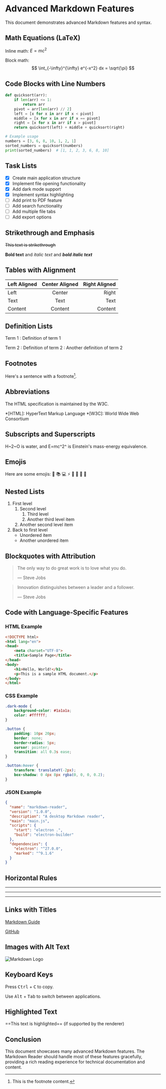# Advanced Markdown Features

This document demonstrates advanced Markdown features and syntax.

## Math Equations (LaTeX)

Inline math: $E = mc^2$

Block math:
$$
\int_{-\infty}^{\infty} e^{-x^2} dx = \sqrt{\pi}
$$

## Code Blocks with Line Numbers

```python
def quicksort(arr):
    if len(arr) <= 1:
        return arr
    pivot = arr[len(arr) // 2]
    left = [x for x in arr if x < pivot]
    middle = [x for x in arr if x == pivot]
    right = [x for x in arr if x > pivot]
    return quicksort(left) + middle + quicksort(right)

# Example usage
numbers = [3, 6, 8, 10, 1, 2, 1]
sorted_numbers = quicksort(numbers)
print(sorted_numbers)  # [1, 1, 2, 3, 6, 8, 10]
```

## Task Lists

- [x] Create main application structure
- [x] Implement file opening functionality
- [x] Add dark mode support
- [x] Implement syntax highlighting
- [ ] Add print to PDF feature
- [ ] Add search functionality
- [ ] Add multiple file tabs
- [ ] Add export options

## Strikethrough and Emphasis

~~This text is strikethrough~~

**Bold text** and *italic text* and ***bold italic text***

## Tables with Alignment

| Left Aligned | Center Aligned | Right Aligned |
|:-------------|:--------------:|--------------:|
| Left         | Center         | Right         |
| Text         | Text           | Text          |
| Content      | Content        | Content       |

## Definition Lists

Term 1
: Definition of term 1

Term 2
: Definition of term 2
: Another definition of term 2

## Footnotes

Here's a sentence with a footnote[^1].

[^1]: This is the footnote content.

## Abbreviations

The HTML specification is maintained by the W3C.

*[HTML]: HyperText Markup Language
*[W3C]: World Wide Web Consortium

## Subscripts and Superscripts

H~2~O is water, and E=mc^2^ is Einstein's mass-energy equivalence.

## Emojis

Here are some emojis: 🚀 📚 💻 ⚡ 🎨 🔧 📱 🌟

## Nested Lists

1. First level
   1. Second level
      1. Third level
      2. Another third level item
   2. Another second level item
2. Back to first level
   - Unordered item
   - Another unordered item

## Blockquotes with Attribution

> The only way to do great work is to love what you do.
> 
> — Steve Jobs

> Innovation distinguishes between a leader and a follower.
> 
> — Steve Jobs

## Code with Language-Specific Features

### HTML Example

```html
<!DOCTYPE html>
<html lang="en">
<head>
    <meta charset="UTF-8">
    <title>Sample Page</title>
</head>
<body>
    <h1>Hello, World!</h1>
    <p>This is a sample HTML document.</p>
</body>
</html>
```

### CSS Example

```css
.dark-mode {
    background-color: #1a1a1a;
    color: #ffffff;
}

.button {
    padding: 10px 20px;
    border: none;
    border-radius: 5px;
    cursor: pointer;
    transition: all 0.3s ease;
}

.button:hover {
    transform: translateY(-2px);
    box-shadow: 0 4px 8px rgba(0, 0, 0, 0.2);
}
```

### JSON Example

```json
{
  "name": "markdown-reader",
  "version": "1.0.0",
  "description": "A desktop Markdown reader",
  "main": "main.js",
  "scripts": {
    "start": "electron .",
    "build": "electron-builder"
  },
  "dependencies": {
    "electron": "^27.0.0",
    "marked": "^9.1.6"
  }
}
```

## Horizontal Rules

---

***

___

## Links with Titles

[Markdown Guide](https://www.markdownguide.org/ "The complete Markdown reference")

[GitHub](https://github.com "Where the world builds software")

## Images with Alt Text

![Markdown Logo](https://markdown-here.com/img/icon256.png "Markdown Logo")

## Keyboard Keys

Press <kbd>Ctrl</kbd> + <kbd>C</kbd> to copy.

Use <kbd>Alt</kbd> + <kbd>Tab</kbd> to switch between applications.

## Highlighted Text

==This text is highlighted== (if supported by the renderer)

## Conclusion

This document showcases many advanced Markdown features. The Markdown Reader should handle most of these features gracefully, providing a rich reading experience for technical documentation and content.
